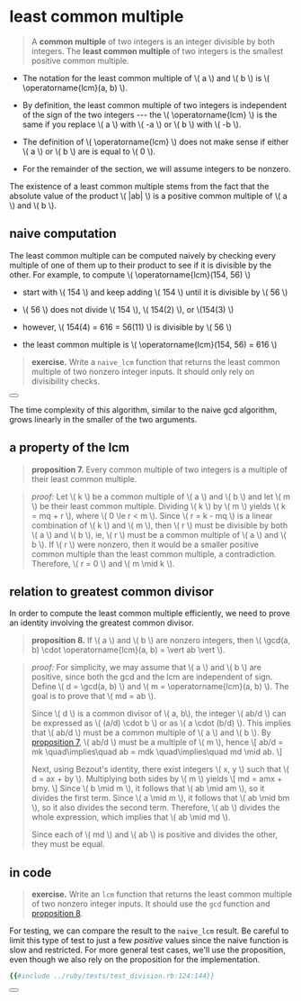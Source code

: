 # least common multiple

<span id="least-common-multiple" />

> A **common multiple** of two integers is an integer divisible by both
> integers.  The **least common multiple** of two integers is the smallest
> positive common multiple.

- The notation for the least common multiple of \\( a \\) and \\( b \\) is
  \\( \operatorname{lcm}(a, b) \\).

- By definition, the least common multiple of two integers is independent of
  the sign of the two integers --- the \\( \operatorname{lcm} \\) is the same
  if you replace \\( a \\) with \\( -a \\) or \\( b \\) with \\( -b \\).

- The definition of \\( \operatorname{lcm} \\) does not make sense if either
  \\( a \\) or \\( b \\) are is equal to \\( 0 \\).

- For the remainder of the section, we will assume integers to be nonzero.

The existence of a least common multiple stems from the fact that the absolute
value of the product \\( |ab| \\) is a positive common multiple of \\( a \\)
and \\( b \\).

## naive computation

The least common multiple can be computed naively by checking every
multiple of one of them up to their product to see if it is divisible
by the other.  For example, to compute \\( \operatorname{lcm}(154, 56) \\)

- start with \\( 154 \\) and keep adding \\( 154 \\) until it is divisible by
  \\( 56 \\)

- \\( 56 \\) does not divide \\( 154 \\), \\( 154(2) \\), or \\(154(3) \\)

- however, \\( 154(4) = 616 = 56(11) \\) is divisible by \\( 56 \\)

- the least common multiple is \\( \operatorname{lcm}(154, 56) = 616 \\)

<span id="naive-lcm-exercise" />

> **exercise.**
> Write a `naive_lcm` function that returns the least common multiple of two
> nonzero integer inputs.  It should only rely on divisibility checks.

<button class="fa fa-expand" onClick="showContent('naive_lcm')"></button>
<div id="naive_lcm" style="display: none;">

```ruby
{{#include ../ruby/division.rb:85:96}}
```

</div>

The time complexity of this algorithm, similar to the naive gcd algorithm,
grows linearly in the smaller of the two arguments.

## a property of the lcm

<span id="lcm-divides-common-multiples" />

> **proposition 7.**
> Every common multiple of two integers is a multiple of their least common
> multiple.

> *proof:*
> Let \\( k \\) be a common multiple of \\( a \\) and \\( b \\) and let \\( m \\)
> be their least common multiple.  Dividing \\( k \\) by \\( m \\) yields
> \\( k = mq + r \\), where \\( 0 \le r < m \\).  Since \\( r = k - mq \\) is a
> linear combination of \\( k \\) and \\( m \\), then \\( r \\) must be
> divisible by both \\( a \\) and \\( b \\), ie, \\( r \\) must be a common
> multiple of \\( a \\) and \\( b \\).  If \\( r \\) were nonzero, then it
> would be a smaller positive common multiple than the least common multiple, a
> contradiction.  Therefore, \\( r = 0 \\) and \\( m \mid k \\).

## relation to greatest common divisor

In order to compute the least common multiple efficiently, we need to prove an
identity involving the greatest common divisor.

<span id="least-common-multiple" />

> **proposition 8.**
> If \\( a \\) and \\( b \\) are nonzero integers, then
> \\( \gcd(a, b) \cdot \operatorname{lcm}(a, b) = \vert ab \vert \\).

> *proof:*
> For simplicity, we may assume that \\( a \\) and \\( b \\) are positive,
> since both the gcd and the lcm are independent of sign.  Define
> \\( d = \gcd(a, b) \\) and \\( m = \operatorname{lcm}(a, b) \\). The goal
> is to prove that \\( md = ab \\).
>
> Since \\( d \\) is a common divisor of \\( a, b\\), the integer \\( ab/d \\)
> can be expressed as \\( (a/d) \cdot b \\) or as \\( a \cdot (b/d) \\).  This
> implies that \\( ab/d \\) must be a common multiple of \\( a \\) and
> \\( b \\).  By [proposition 7](#lcm-divides-common-multiples),
> \\( ab/d \\) must be a multiple of \\( m \\), hence
> \\[ ab/d = mk \quad\implies\quad ab = mdk \quad\implies\quad md \mid ab. \\]
>
> Next, using Bezout's identity, there exist integers \\( x, y \\) such that
> \\( d = ax + by \\).  Multiplying both sides by \\( m \\) yields
> \\[ md = amx + bmy. \\]
> Since \\( b \mid m \\), it follows that \\( ab \mid am \\), so it divides the
> first term.  Since \\( a \mid m \\), it follows that \\( ab \mid bm \\), so
> it also divides the second term.  Therefore, \\( ab \\) divides the whole
> expression, which implies that \\( ab \mid md \\).
>
> Since each of \\( md \\) and \\( ab \\) is positive and divides the other,
> they must be equal.

## in code

<span id="lcm-exercise" />

> **exercise.**
> Write an `lcm` function that returns the least common multiple of two
> nonzero integer inputs.  It should use the `gcd` function and
> [proposition 8](#least-common-multiple).

For testing, we can compare the result to the `naive_lcm` result.  Be careful
to limit this type of test to just a few *positive* values since the naive
function is slow and restricted.  For more general test cases, we'll use the
proposition, even though we also rely on the proposition for the
implementation.

```ruby
{{#include ../ruby/tests/test_division.rb:124:144}}
```

<button class="fa fa-expand" onClick="showContent('lcm')"></button>
<div id="lcm" style="display: none;">

```ruby
{{#include ../ruby/division.rb:101:105}}
```

</div>

